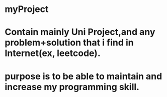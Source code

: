# myProject

# Contain mainly Uni Project,and any problem+solution that i find in Internet(ex, leetcode).


# purpose is to be able to maintain and increase my programming skill.
